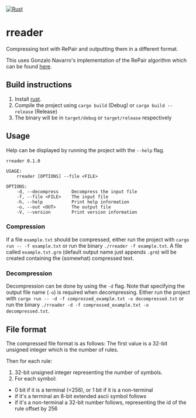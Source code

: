 [![Rust](https://github.com/Skadic/rreader/actions/workflows/rust.yml/badge.svg)](https://github.com/Skadic/rreader/actions/workflows/rust.yml)
# rreader

Compressing text with RePair and outputting them in a different format.

This uses Gonzalo Navarro's implementation of the RePair algorithm which can be found [here](https://users.dcc.uchile.cl/~gnavarro/software/).

## Build instructions

1. Install [rust](https://www.rust-lang.org/).
2. Compile the project using `cargo build` (Debug) or `cargo build --release` (Release)
3. The binary will be in `target/debug` or `target/release` respectively

## Usage

Help can be displayed by running the project with the `--help` flag.

```
rreader 0.1.0

USAGE:
    rreader [OPTIONS] --file <FILE>

OPTIONS:
    -d, --decompress     Decompress the input file
    -f, --file <FILE>    The input file
    -h, --help           Print help information
    -o, --out <OUT>      The output file
    -V, --version        Print version information
```

### Compression

If a file `example.txt` should be compressed,
either run the project with `cargo run -- -f example.txt` or run the binary `./rreader -f example.txt`.
A file called `example.txt.grm` (default output name just appends `.grm`) will be created containing the (somewhat) compressed text.

### Decompression

Decompression can be done by using the `-d` flag.
Note that specifying the output file name (`-o`) is required when decompressing.
Either run the project with `cargo run -- -d -f compressed_example.txt -o decompressed.txt` or run the binary `./rreader -d -f compressed_example.txt -o decompressed.txt`.

## File format

The compressed file format is as follows:
The first value is a 32-bit unsigned integer which is the number of rules.

Then for each rule:
1. 32-bit unsigned integer representing the number of symbols.
2. For each symbol:
  - 0 bit if it is a terminal (<256), or 1 bit if it is a non-terminal
  - if it's a terminal an 8-bit extended ascii symbol follows
  - if it's a non-terminal a 32-bit number follows, representing the id of the rule offset by 256

